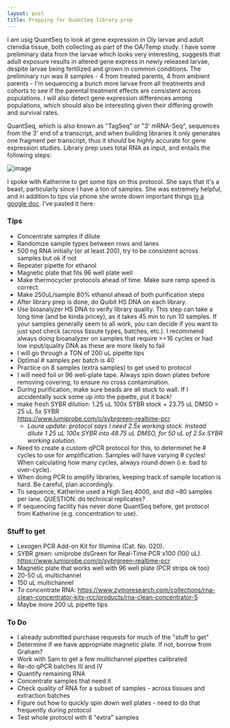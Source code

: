 ```yaml
---
layout: post
title: Prepping for QuantSeq library prep
---
```


I am usig QuantSeq to look at gene expression in Oly larvae and adult ctenidia tissue, both collecting as part of the OA/Temp study. I have some preliminary data from the larvae which looks very interesting, suggests that adult exposure results in altered gene express in newly released larvae, despite larvae being fertilized and grown in common conditions. The preliminary run was 8 samples - 4 from treated parents, 4 from ambient parents - I'm sequencing a bunch more larvae from all treatments and cohorts to see if the parental treatment effects are consistent across populations. I will also detect gene expression differences among populations, which should also be interesting given their differing growth and survival rates. 

QuantSeq, which is also known as "TagSeq" or "3' mRNA-Seq", sequences from the 3' end of a transcript, and when building libraries it only generates one fragment per transcript, thus it should be highly accurate for gene expression studies. Library prep uses total RNA as input, and entails the following steps: 


![image](https://user-images.githubusercontent.com/17264765/62904639-0446e600-bd1c-11e9-9809-cf62acbc4c25.png)

I spoke with Katherine to get some tips on this protocol.  She says that it's a beast, particularly since I have a ton of samples.  She was extremely helpful, and in addition to tips via phone she wrote down important things [in a google doc](https://docs.google.com/document/d/1-Q_ijbhPoeK40dOBciHH9Qm0jVEbwJbQ39j1RybclgQ/edit?pli=1). I've pasted it here: 

### Tips  
- Concentrate samples if dilute  
- Randomize sample types between rows and lanes  
- 500 ng RNA initially (or at least 200), try to be consistent across samples but ok if not  
- Repeater pipette for ethanol  
- Magnetic plate that fits 96 well plate well  
- Make thermocycler protocols ahead of time. Make sure ramp speed is correct.  
- Make 250uL/sample 80% ethanol ahead of both purification steps    
- After library prep is done, do Quibit HS DNA on each library.   
- Use bioanalyzer HS DNA to verify library quality. This step can take a long time (and be kinda pricey), as it takes 45 min to run 10 samples. If your samples generally seem  to all work, you can decide if you want to just spot check (across tissute types, batches, etc.). I recommend always doing bioanalyzer on samples that require >=16 cycles or had low input/quality DNA as these are more likely to fail   
- I will go through a TON of 200 uL pipette tips   
- Optimal # samples per batch is 40   
- Practice on 8 samples (extra samples) to get used to protocol   
- I will need foil or 96 well-plate tape. Always spin down plates before removing covering, to ensure no cross contamination.   
- During purification, make sure beads are all stuck to wall. If I accidentally suck some up into the pipette, put it back!   
- make fresh SYBR dilution: 1.25 uL 100x SYBR stock + 23.75 uL DMSO = 25 uL 5x SYBR   
https://www.lumiprobe.com/p/sybrgreen-realtime-pcr  
  - _Laura update: protocol says I need 2.5x working stock. Instead dilute  1.25 uL 100x SYBR into 48.75 uL DMSO, for 50 uL of 2.5x SYBR working solution._   
- Need to create a custom qPCR protocol for this, to determinet he # cycles to use for amplification. Samples will have varying # cycles! When calculating how many cycles, always round down (i.e. bad to over-cycle).   
- When doing PCR to amplify libraries, keeping track of sample location is hard. Be careful, plan accordingly.  
- To sequence, Katherine used a High Seq 4000, and did ~80 samples per lane. QUESTION: do technical replicates?   
- If sequencing facility has never done QuantSeq before, get protocol from Katherine (e.g. concentration to use).   

### Stuff to get 
- Lexogen PCR Add-on Kit for Illumina (Cat. No. 020).  
- SYBR green: umiprobe dsGreen for Real-Time PCR x100 (100 uL). https://www.lumiprobe.com/p/sybrgreen-realtime-pcr   
- Magnetic plate that works well with 96 well plate (PCR strips ok too)   
- 20-50 uL multichannel   
- 150 uL multichannel   
- To concentrate RNA: https://www.zymoresearch.com/collections/rna-clean-concentrator-kits-rcc/products/rna-clean-concentrator-5   
- Maybe more 200 uL pipette tips   

### To Do
- I already submitted purchase requests for much of the "stuff to get"  
- Determine if we have appropriate magnetic plate. If not, borrow from Graham?  
- Work with Sam to get a few multichannel pipettes calibrated 
- Re-do qPCR batches III and IV  
- Quantify remaining RNA  
- Concentrate samples that need it  
- Check quality of RNA for a subset of samples - across tissues and extraction batches  
- Figure out how to quickly spin down well plates - need to do that frequently during protocol  
- Test whole protocol with 8 "extra" samples  
